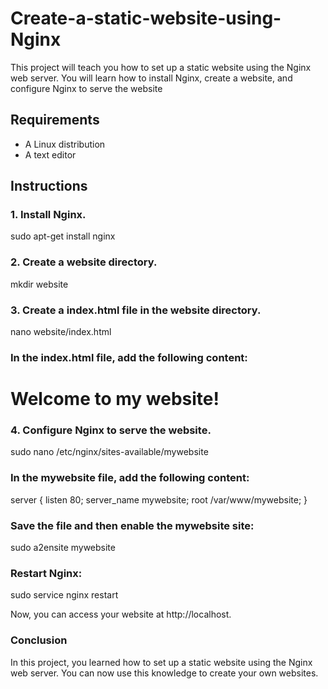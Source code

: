 # Create-a-static-website-using-Nginx
This project will teach you how to set up a static website using the Nginx web server. You will learn how to install Nginx, create a website, and configure Nginx to serve the website

## Requirements

* A Linux distribution
* A text editor

## Instructions

### 1. Install Nginx.
sudo apt-get install nginx


### 2. Create a website directory.
mkdir website


### 3. Create a index.html file in the website directory.
nano website/index.html


### In the index.html file, add the following content:
<!DOCTYPE html>
<html>
<head>
<title>My Website</title>
</head>
<body>
<h1>Welcome to my website!</h1>
</body>
</html>


### 4. Configure Nginx to serve the website.
sudo nano /etc/nginx/sites-available/mywebsite


### In the mywebsite file, add the following content:

server {
listen 80;
server_name mywebsite;
root /var/www/mywebsite;
}


### Save the file and then enable the mywebsite site:
sudo a2ensite mywebsite

### Restart Nginx:
sudo service nginx restart

Now, you can access your website at http://localhost.

### Conclusion
In this project, you learned how to set up a static website using the Nginx web server. You can now use this knowledge to create your own websites.






